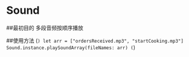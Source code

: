 # Sound

##最初目的 
多段音频按顺序播放

##使用方法
(```)
  let arr = ["ordersReceived.mp3", "startCooking.mp3"]
  Sound.instance.playSoundArray(fileNames: arr)
(```)
